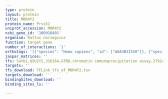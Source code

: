 ```yaml
---
type: protein
layout: protein
title: M0R4Y2
protein_name: Prss51
uniprot_accession: M0R4Y2
ncbi_gene_id: '100910401'
organism: Rattus norvegicus
function: target gene
number_of_interactions: '1'
orthologs: '[{"species": "Homo sapiens", "id": ["A0A3B3ISV0"]}, {"species": "Mus musculus", "id": ["A0A286YDY8"]}]'
jaspar_matrices: ''
tfs: Satb1,Q5U2Y2,316164,GTRD,chromatin immunoprecipitation assay,27924024%5Buid%5D,No
targets: ''
tfs_download: TFLink_tfs_of_M0R4Y2.tsv
targets_download: ''
bindingSites_download: ''
binding_sites_ls: ''

---
```

